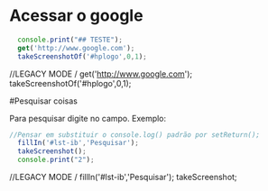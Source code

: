 # Acessar o google

```javascript
  console.print("## TESTE");
  get('http://www.google.com');
  takeScreenshotOf('#hplogo',0,1);
```

//LEGACY MODE \/
<automator>
  get('http://www.google.com');
  takeScreenshotOf('#hplogo',0,1);
</automator>

#Pesquisar coisas

Para pesquisar digite no campo.
Exemplo:

```javascript  
//Pensar em substituir o console.log() padrão por setReturn();
  fillIn('#lst-ib','Pesquisar');
  takeScreenshot();
  console.print("2");

```

//LEGACY MODE \/
<automator>
  fillIn('#lst-ib','Pesquisar');
  takeScreenshot;
</automator>
